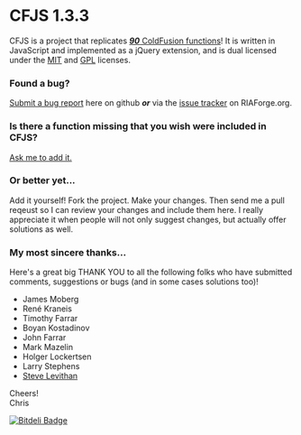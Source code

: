 
CFJS 1.3.3
=======

CFJS is a project that replicates [_**90**_ ColdFusion functions](https://github.com/topherj/cfjs/wiki/CFJS-Function-List)! It is written in JavaScript and implemented as a jQuery extension, and is dual licensed under the [MIT](http://www.opensource.org/licenses/mit-license.php) and [GPL](http://www.gnu.org/licenses/gpl.html) licenses.

### Found a bug?

[Submit a bug report](https://github.com/topherj/cfjs/issues/new) here on github _**or**_ via the [issue tracker](http://cfjs.riaforge.org/index.cfm?event=page.addissue) on RIAForge.org.

### Is there a function missing that you wish were included in CFJS?

[Ask me to add it.](http://cfjs.riaforge.org/index.cfm?event=page.projectcontact)

### Or better yet...

Add it yourself! Fork the project. Make your changes. Then send me a pull reqeust so I can review your changes and include them here. I really appreciate it when people will not only suggest changes, but actually offer solutions as well. 

### My most sincere thanks...

Here's a great big THANK YOU to all the following folks who have submitted comments, suggestions or bugs (and in some cases solutions too)!

* James Moberg
* René Kraneis
* Timothy Farrar
* Boyan Kostadinov
* John Farrar
* Mark Mazelin
* Holger Lockertsen
* Larry Stephens
* [Steve Levithan](http://blog.stevenlevithan.com/)

Cheers!<br />
Chris 

[![Bitdeli Badge](https://d2weczhvl823v0.cloudfront.net/topherj/cfjs/trend.png)](https://bitdeli.com/free "Bitdeli Badge")


